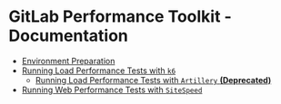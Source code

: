 # GitLab Performance Toolkit - Documentation

* [Environment Preparation](environment_prep.md)
* [Running Load Performance Tests with `k6`](k6.md)
    * [Running Load Performance Tests with `Artillery` **(Deprecated)**](artillery.md)
* [Running Web Performance Tests with `SiteSpeed`](docs/sitespeed.md)
